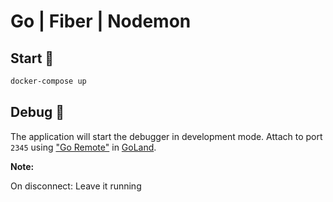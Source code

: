 # Go | Fiber | Nodemon

## Start 🚀

```bash
docker-compose up
```

## Debug 🐛

The application will start the debugger in development mode. Attach to port `2345` using ["Go Remote"](https://www.jetbrains.com/help/go/go-remote.html) in [GoLand](https://www.jetbrains.com/go/).

**Note:**

On disconnect: Leave it running
